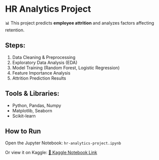 # HR Analytics Project

📊 This project predicts **employee attrition** and analyzes factors affecting retention.

## Steps:
1. Data Cleaning & Preprocessing
2. Exploratory Data Analysis (EDA)
3. Model Training (Random Forest, Logistic Regression)
4. Feature Importance Analysis
5. Attrition Prediction Results

## Tools & Libraries:
- Python, Pandas, Numpy
- Matplotlib, Seaborn
- Scikit-learn

## How to Run
Open the Jupyter Notebook:
`hr-analytics-project.ipynb`

Or view it on Kaggle: [🔗 Kaggle Notebook Link](https://www.kaggle.com/code/mobeenashiq/hr-analytics-project)
